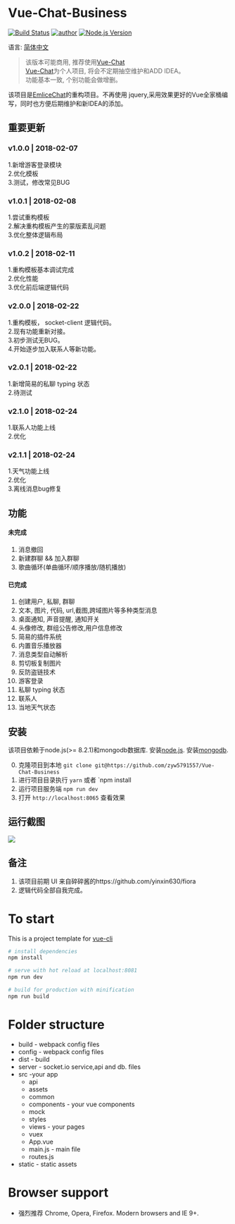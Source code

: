 # **Vue-Chat-Business**

[![Build Status](https://travis-ci.org/yinxin630/fiora.svg?branch=master)](https://travis-ci.org/yinxin630/fiora)
[![author](https://img.shields.io/badge/author-Emlice-blue.svg)](http://suisuijiang.com)
[![Node.js Version](https://img.shields.io/badge/node.js-8.2.1-blue.svg)](http://nodejs.org/download)

语言: [简体中文](REMEAD.md)

> 该版本可能商用, 推荐使用[Vue-Chat](https://github.com/zyw5791557/Vue-Chat)  
> [Vue-Chat](https://github.com/zyw5791557/Vue-Chat)为个人项目, 将会不定期抽空维护和ADD IDEA。  
> 功能基本一致, 个别功能会做增删。  

该项目是[EmliceChat](https://github.com/zyw5791557/Vue-Chat-Business)的重构项目。不再使用 jquery,采用效果更好的Vue全家桶编写，同时也方便后期维护和新IDEA的添加。


## 重要更新
### v1.0.0 | 2018-02-07
1.新增游客登录模块  
2.优化模板  
3.测试，修改常见BUG  

### v1.0.1 | 2018-02-08
1.尝试重构模板  
2.解决重构模板产生的蒙版紊乱问题  
3.优化整体逻辑布局

### v1.0.2 | 2018-02-11
1.重构模板基本调试完成  
2.优化性能  
3.优化前后端逻辑代码

### v2.0.0 | 2018-02-22
1.重构模板， socket-client 逻辑代码。  
2.现有功能重新对接。  
3.初步测试无BUG。  
4.开始逐步加入联系人等新功能。

### v2.0.1 | 2018-02-22
1.新增简易的私聊 typing 状态  
2.待测试

### v2.1.0 | 2018-02-24
1.联系人功能上线  
2.优化  

### v2.1.1 | 2018-02-24
1.天气功能上线  
2.优化  
3.离线消息bug修复  

## 功能

#### 未完成
1. 消息撤回
2. 新建群聊 && 加入群聊
3. 歌曲循环(单曲循环/顺序播放/随机播放)


#### 已完成

1. 创建用户, 私聊, 群聊
2. 文本, 图片, 代码, url,截图,跨域图片等多种类型消息
3. 桌面通知, 声音提醒, 通知开关
4. 头像修改, 群组公告修改,用户信息修改
5. 简易的插件系统
6. 内置音乐播放器
7. 消息类型自动解析
8. 剪切板复制图片
9. 反防盗链技术
10. 游客登录
11. 私聊 typing 状态
12. 联系人
13. 当地天气状态

## 安装

该项目依赖于node.js(>= 8.2.1)和mongodb数据库. 安装[node.js](https://npm.taobao.org/mirrors/node). 安装[mongodb](https://docs.mongodb.com/manual/installation/).

0. 克隆项目到本地
      `git clone git@https://github.com/zyw5791557/Vue-Chat-Business`
1. 进行项目目录执行
  `yarn` 或者 `npm install
2. 运行项目服务端
  `npm run dev` 
3. 打开 `http://localhost:8065` 查看效果

## 运行截图

![](screenshot_01.png)

## 备注

1. 该项目前期 UI 来自碎碎酱的https://github.com/yinxin630/fiora 
2. 逻辑代码全部自我完成。



# To start

This is a project template for [vue-cli](https://github.com/vuejs/vue-cli)

``` bash
# install dependencies
npm install

# serve with hot reload at localhost:8081
npm run dev

# build for production with minification
npm run build

```

# Folder structure
* build - webpack config files
* config - webpack config files
* dist - build
* server - socket.io service,api and db. files
* src -your app
    * api
    * assets
    * common
    * components - your vue components
    * mock
    * styles
    * views - your pages
    * vuex
    * App.vue
    * main.js - main file
    * routes.js
* static - static assets

# Browser support
- 强烈推荐 Chrome, Opera, Firefox.
Modern browsers and IE 9+.
